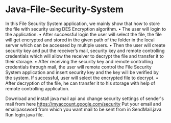 # Java-File-Security-System
In this File Security System application, we mainly show that how to store the file with security using DES Encryption algorithm.
•	The user will login to the application.
•	After successful login the user will select the file, the file will get encrypted and stored in the given path of the folder in the local server which can be accessed by multiple users.
•	Then the user will create security key and put the receiver’s mail, security key and remote controlling credentials which will allow the receiver to decrypt the file and transfer it to their storage.
•	After receiving the security key and remote controlling credentials through mail, the user will remote control the File Security System application and insert security key and the key will be verified by the system. If successful, user will select the encrypted file to decrypt.
•	After decryption of the file, he can transfer it to his storage with help of remote controlling application.

Download and install java mail api and change security settings of sender's mail from here https://myaccount.google.com/security
Put your email and emailpassword from which you want mail to be sent from in SendMail.java 
Run login.java file.
